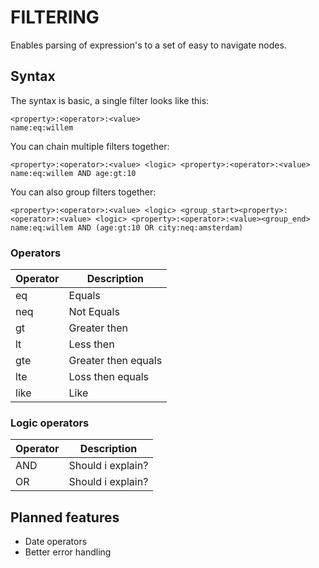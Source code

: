 # FILTERING

Enables parsing of expression's to a set of easy to navigate nodes.

## Syntax
The syntax is basic, a single filter looks like this:
```
<property>:<operator>:<value>
name:eq:willem
```

You can chain multiple filters together:
```
<property>:<operator>:<value> <logic> <property>:<operator>:<value>
name:eq:willem AND age:gt:10
```

You can also group filters together:
```
<property>:<operator>:<value> <logic> <group_start><property>:<operator>:<value> <logic> <property>:<operator>:<value><group_end>
name:eq:willem AND (age:gt:10 OR city:neq:amsterdam)
```

### Operators

| Operator   | Description         |
| ---------- | ------------------- |
| eq         | Equals              |
| neq        | Not Equals          |
| gt         | Greater then        |
| lt         | Less then           |
| gte        | Greater then equals |
| lte        | Loss then equals    |
| like       | Like                |

### Logic operators

| Operator   | Description         |
| ---------- | ------------------- |
| AND        | Should i explain?   |
| OR         | Should i explain?   |

## Planned features
- Date operators
- Better error handling
